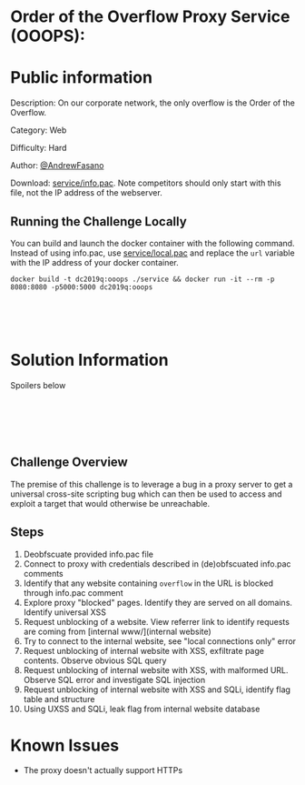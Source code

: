 Order of the Overflow Proxy Service (OOOPS):
===

# Public information
Description: On our corporate network, the only overflow is the Order of the Overflow.

Category: Web

Difficulty: Hard

Author: [@AndrewFasano](https://twitter.com/andrewfasano)

Download: [service/info.pac](public_files/info.pac). Note competitors should only start with this file, not the IP address of the webserver.

## Running the Challenge Locally
You can build and launch the docker container with the following command. Instead of using info.pac, use [service/local.pac](service/local.pac) and replace the `url` variable with the IP address of your docker container.
```
docker build -t dc2019q:ooops ./service && docker run -it --rm -p 8080:8080 -p5000:5000 dc2019q:ooops
```
<br/><br/><br/>
# Solution Information
Spoilers below
<br/><br/><br/><br/><br/><br/>

## Challenge Overview
The premise of this challenge is to leverage a bug in a proxy server to get a universal cross-site scripting bug which can then be used to access and exploit a target that would otherwise be unreachable.

## Steps
1. Deobfscuate provided info.pac file
2. Connect to proxy with credentials described in (de)obfscuated info.pac comments
3. Identify that any website containing `overflow` in the URL is blocked through info.pac comment
4. Explore proxy "blocked" pages. Identify they are served on all domains. Identify universal XSS
5. Request unblocking of a website. View referrer link to identify requests are coming from [internal www/](internal website)
6. Try to connect to the internal website, see "local connections only" error
7. Request unblocking of internal website with XSS, exfiltrate page contents. Observe obvious SQL query
8. Request unblocking of internal website with XSS, with malformed URL. Observe SQL error and investigate SQL injection
9. Request unblocking of internal website with XSS and SQLi, identify flag table and structure
10. Using UXSS and SQLi, leak flag from internal website database


# Known Issues
- The proxy doesn't actually support HTTPs

